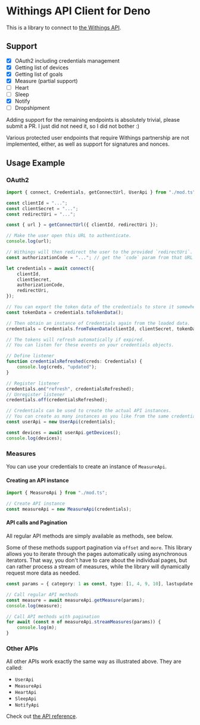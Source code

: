 # Withings API Client for Deno

This is a library to connect to [the Withings API](https://developer.withings.com/api-reference).

## Support

- [x] OAuth2 including credentials management
- [x] Getting list of devices
- [x] Getting list of goals
- [x] Measure (partial support)
- [ ] Heart
- [ ] Sleep
- [x] Notify
- [ ] Dropshipment

Adding support for the remaining endpoints is absolutely trivial, please submit a PR.
I just did not need it, so I did not bother :)

Various protected user endpoints that require Withings partnership are not implemented, either, as well as support for signatures and nonces.

## Usage Example

### OAuth2

```ts
import { connect, Credentials, getConnectUrl, UserApi } from "./mod.ts";

const clientId = "...";
const clientSecret = "...";
const redirectUri = "...";

const { url } = getConnectUrl({ clientId, redirectUri });

// Make the user open this URL to authenticate.
console.log(url);

// Withings will then redirect the user to the provided `redirectUri`.
const authorizationCode = "..."; // get the `code` param from that URL

let credentials = await connect({
    clientId,
    clientSecret,
    authorizationCode,
    redirectUri,
});

// You can export the token data of the credentials to store it somewhere.
const tokenData = credentials.toTokenData();

// Then obtain an instance of Credentials again from the loaded data.
credentials = Credentials.fromTokenData(clientId, clientSecret, tokenData);

// The tokens will refresh automatically if expired.
// You can listen for these events on your credentials objects.

// Define listener
function credentialsRefreshed(creds: Credentials) {
    console.log(creds, "updated");
}

// Register listener
credentials.on("refresh", credentialsRefreshed);
// Unregister listener
credentials.off(credentialsRefreshed);

// Credentials can be used to create the actual API instances.
// You can create as many instances as you like from the same credentials.
const userApi = new UserApi(credentials);

const devices = await userApi.getDevices();
console.log(devices);
```

### Measures

You can use your credentials to create an instance of `MeasureApi`.

#### Creating an API instance

```ts
import { MeasureApi } from "./mod.ts";

// Create API instance
const measureApi = new MeasureApi(credentials);
```

#### API calls and Pagination

All regular API methods are simply available as methods, see below.

Some of these methods support pagination via `offset` and `more`.
This library allows you to iterate through the pages automatically using asynchronous iterators.
That way, you don't have to care about the individual pages, but can rather process a stream of measures, while the library will dynamically request more data as needed.

```ts
const params = { category: 1 as const, type: [1, 4, 9, 10], lastupdate: 0 };

// Call regular API methods
const measure = await measureApi.getMeasure(params);
console.log(measure);

// Call API methods with pagination
for await (const m of measureApi.streamMeasures(params)) {
    console.log(m);
}
```

### Other APIs

All other APIs work exactly the same way as illustrated above.
They are called:

- `UserApi`
- `MeasureApi`
- `HeartApi`
- `SleepApi`
- `NotifyApi`

Check out [the API reference](https://doc.deno.land/https://deno.land/x/withings/mod.ts).
